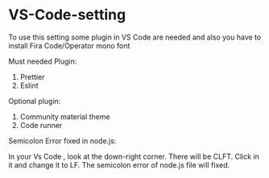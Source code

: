 # VS-Code-setting

To use this setting some plugin in VS Code are needed and also you have to install Fira Code/Operator mono font 

Must needed Plugin:

1. Prettier
2. Eslint

Optional plugin:

1. Community material theme
2. Code runner

Semicolon Error fixed in node.js:

In your Vs Code , look at the down-right corner. There will be CLFT. Click in it and change it to LF. The semicolon error of node.js file will fixed.
